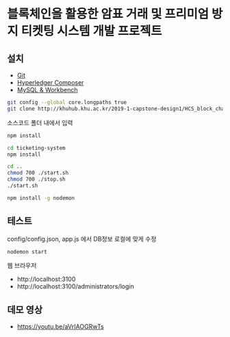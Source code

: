 ﻿# 블록체인을 활용한 암표 거래 및 프리미엄 방지 티켓팅 시스템 개발 프로젝트



## 설치
 - [Git](https://git-scm.com/)
 - [Hyperledger Composer](https://hyperledger.github.io/composer/latest/installing/installing-index)
 - [MySQL & Workbench](https://donghwa-kim.github.io/mysql.html)

```sh
git config --global core.longpaths true
git clone http://khuhub.khu.ac.kr/2019-1-capstone-design1/HCS_block_chain_ticket_protection.git
```

소스코드 폴더 내에서 입력

```sh
npm install

cd ticketing-system
npm install

cd ..
chmod 700 ./start.sh
chmod 700 ./stop.sh
./start.sh

npm install -g nodemon
```

## 테스트

config/config.json, app.js 에서 DB정보 로컬에 맞게 수정

```sh
nodemon start
```


웹 브라우저
 - http://localhost:3100
 - http://localhost:3100/administrators/login

## 데모 영상
 - https://youtu.be/aVrIAOGRwTs